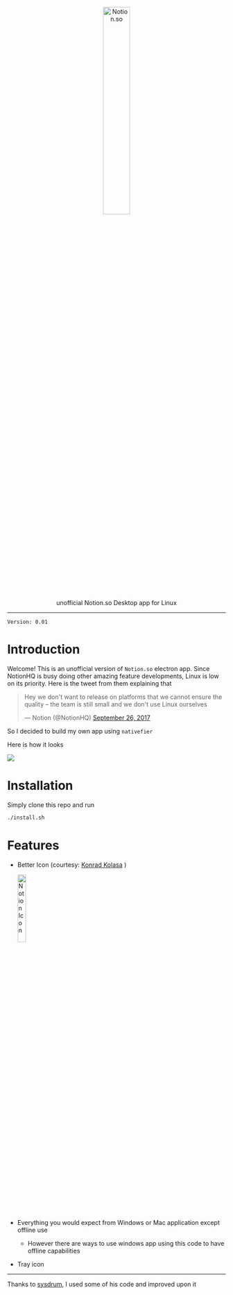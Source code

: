 <p align="center"><img width="35%" height="35%" src="http://i.imgur.com/6dtC91m.png" alt="Notion.so"><br>unofficial Notion.so Desktop app for Linux</p>

------

`Version: 0.01` 

# Introduction

Welcome! This is an unofficial version of `Notion.so` electron app. Since NotionHQ is busy doing other amazing feature developments, Linux is low on its priority. Here is the tweet from them explaining that

<blockquote class="twitter-tweet" data-lang="en"><p lang="en" dir="ltr">Hey we don&#39;t want to release on platforms that we cannot ensure the quality – the team is still small and we don&#39;t use Linux ourselves </p>&mdash; Notion (@NotionHQ) <a href="https://twitter.com/NotionHQ/status/912737143327301634?ref_src=twsrc%5Etfw">September 26, 2017</a></blockquote>


So I decided to build my own app using `nativefier` 

Here is how it looks

![](http://i.imgur.com/QfG4Fwn.png) 



# Installation

Simply clone this repo and run 

```bash
./install.sh 
```

# Features

- Better Icon (courtesy: [Konrad Kolasa](https://dribbble.com/shots/4886987-Notion-Icon-Replacement) )

  <img width="20%" height="20%" src="https://github.com/puneetsl/lotion/blob/master/icon.png?raw=true" alt="Notion Icon">

- Everything you would expect from Windows or Mac application except offline use

  - However there are ways to use windows app using this code to have offline capabilities

- Tray icon

 -------
 
Thanks to [sysdrum](https://github.com/sysdrum/notion-app), I used some of his code and improved upon it
